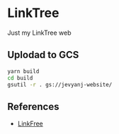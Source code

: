 # LinkTree

Just my LinkTree web

## Uplodad to GCS

```sh
yarn build
cd build
gsutil -r . gs://jevyanj-website/
```

## References

- [LinkFree](https://github.com/MichaelBarney/LinkFree)
